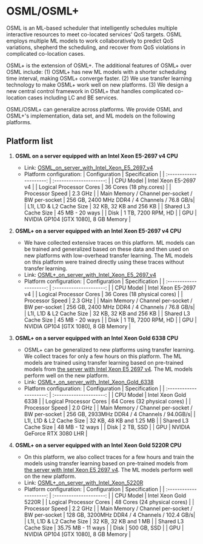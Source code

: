 # OSML/OSML+
OSML is an ML-based scheduler that intelligently schedules multiple interactive resources to meet co-located services' QoS targets. OSML employs multiple ML models to work collaboratively to predict QoS variations, shepherd the scheduling, and recover from QoS violations in complicated co-location cases.

OSML+ is the extension of OSML+. The additional features of OSML+ over OSML include: (1) OSML+ has new ML models with a shorter scheduling time interval, making OSML+ converge faster. (2) We use transfer learning technology to make OSML+ work well on new platforms. (3) We design a new central control framework in OSML+ that handles complicated co-location cases including LC and BE services. 

OSML/OSML+ can generalize across platforms. We provide OSML and OSML+'s implementation, data set, and ML models on the following platforms.

## Platform list

1. **OSML on a server equipped with an Intel Xeon E5-2697 v4 CPU**
    - Link: [OSML_on_server_with_Intel_Xeon_E5_2697_v4](https://github.com/Sys-Inventor-Lab/AI4System-OSML/blob/master/OSML_on_server_with_Intel_Xeon_E5_2697_v4)
    - Platform configuration:
        | Configuration           | Specification           |
        | :---------------------: | :---------------------: | 
        | CPU Model               | Intel Xeon E5-2697 v4   |
        | Logical Processor Cores | 36 Cores (18 phy.cores) |
        | Processor Speed         | 2.3 GHz                  |
        | Main Memory / Channel per-socket / BW per-socket | 256 GB, 2400 MHz DDR4 / 4 Channels / 76.8 GB/s|
        | L1I, L1D & L2 Cache Size | 32 KB, 32 KB and 256 KB |
        | Shared L3 Cache Size | 45 MB - 20 ways |
        | Disk | 1 TB, 7200 RPM, HD |
        | GPU | NVIDIA GP104 [GTX 1080], 8 GB Memory |

2. **OSML+ on a server equipped with an Intel Xeon E5-2697 v4 CPU**
    - We have collected extensive traces on this platform. ML models can be trained and generalized based on these data and then used on new platforms with low-overhead transfer learning. The ML models on this platform were trained directly using these traces without transfer learning.
    - Link: [OSML+_on_server_with_Intel_Xeon_E5_2697_v4](https://github.com/Sys-Inventor-Lab/AI4System-OSML/blob/master/OSML+_on_server_with_Intel_Xeon_E5_2697_v4)
    - Platform configuration:
        | Configuration | Specification |
        | :---------------------: | :---------------------: | 
        | CPU Model | Intel Xeon E5-2697 v4 |
        | Logical Processor Cores | 36 Cores (18 physical cores) |
        | Processor Speed | 2.3 GHz |
        | Main Memory / Channel per-socket / BW per-socket | 256 GB, 2400 MHz DDR4 / 4 Channels / 76.8 GB/s|
        | L1I, L1D & L2 Cache Size | 32 KB, 32 KB and 256 KB |
        | Shared L3 Cache Size | 45 MB - 20 ways |
        | Disk | 1 TB, 7200 RPM, HD |
        | GPU | NVIDIA GP104 [GTX 1080], 8 GB Memory |


3. **OSML+ on a server equipped with an Intel Xeon Gold 6338 CPU**
    - OSML+ can be generalized to new platforms using transfer learning. We collect traces for only a few hours on this platform. The ML models are trained using transfer learning based on pre-trained models from [the server with Intel Xeon E5 2697 v4](https://github.com/Sys-Inventor-Lab/AI4System-OSML/blob/master/OSML+_on_server_with_Intel_Xeon_E5_2697_v4). The ML models perform well on the new platform.
    - Link: [OSML+_on_server_with_Intel_Xeon_Gold_6338](https://github.com/Sys-Inventor-Lab/AI4System-OSML/blob/master/OSML+_on_server_with_Intel_Xeon_Gold_6338)
    - Platform configuration:
        | Configuration           | Specification           |
        | :---------------------: | :---------------------: | 
        | CPU Model               | Intel Xeon Gold 6338    |
        | Logical Processor Cores | 64 Cores (32 physical cores) |
        | Processor Speed         | 2.0 GHz                  |
        | Main Memory / Channel per-socket / BW per-socket | 256 GB, 2933MHz DDR4 / 4 Channels / 94.0GB/s|
        | L1I, L1D & L2 Cache Size | 32 KB, 48 KB and 1.25 MB |
        | Shared L3 Cache Size | 48 MB - 12 ways |
        | Disk | 2 TB, SSD |
        | GPU | NVIDIA GeForce RTX 3080 LHR |


4. **OSML+ on a server equipped with an Intel Xeon Gold 5220R CPU**
    - On this platform, we also collect traces for a few hours and train the models using transfer learning based on pre-trained models from [the server with Intel Xeon E5 2697 v4](https://github.com/Sys-Inventor-Lab/AI4System-OSML/blob/master/OSML+_on_server_with_Intel_Xeon_E5_2697_v4). The ML models perform well on the new platform.
    - Link: [OSML+_on_server_with_Intel_Xeon_5220R](https://github.com/Sys-Inventor-Lab/AI4System-OSML/blob/master/OSML+_on_server_with_Intel_Xeon_Gold_5220R)
    - Platform configuration:
        | Configuration           | Specification           |
        | :---------------------: | :---------------------: | 
        | CPU Model               | Intel Xeon Gold 5220R   |
        | Logical Processor Cores | 48 Cores (24 physical cores) |
        | Processor Speed         | 2.2 GHz                  |
        | Main Memory / Channel per-socket / BW per-socket | 128 GB, 3200MHz DDR4 / 4 Channels / 102.4 GB/s|
        | L1I, L1D & L2 Cache Size | 32 KB, 32 KB and 1 MB |
        | Shared L3 Cache Size | 35.75 MB - 11 ways |
        | Disk | 500 GB, SSD |
        | GPU | NVIDIA GP104 [GTX 1080], 8 GB Memory |
